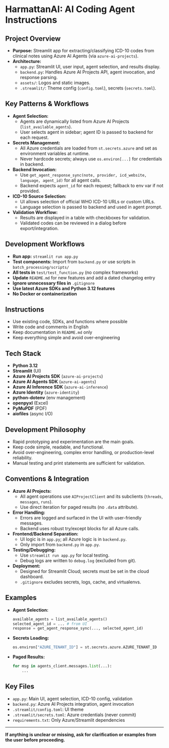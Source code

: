 # HarmattanAI: AI Coding Agent Instructions

## Project Overview
- **Purpose:** Streamlit app for extracting/classifying ICD-10 codes from clinical notes using Azure AI Agents (via `azure-ai-projects`).
- **Architecture:**
  - `app.py`: Streamlit UI, user input, agent selection, and results display.
  - `backend.py`: Handles Azure AI Projects API, agent invocation, and response parsing.
  - `assets/`: Logos and static images.
  - `.streamlit/`: Theme config (`config.toml`), secrets (`secrets.toml`).

## Key Patterns & Workflows
- **Agent Selection:**
  - Agents are dynamically listed from Azure AI Projects (`list_available_agents`).
  - User selects agent in sidebar; agent ID is passed to backend for each request.
- **Secrets Management:**
  - All Azure credentials are loaded from `st.secrets.azure` and set as environment variables at runtime.
  - Never hardcode secrets; always use `os.environ[...]` for credentials in backend.
- **Backend Invocation:**
  - Use `get_agent_response_sync(note, provider, icd_website, language, agent_id)` for all agent calls.
  - Backend expects `agent_id` for each request; fallback to env var if not provided.
- **ICD-10 Source Selection:**
  - UI allows selection of official WHO ICD-10 URLs or custom URLs.
  - Language selection is passed to backend and used in agent prompt.
- **Validation Workflow:**
  - Results are displayed in a table with checkboxes for validation.
  - Validated codes can be reviewed in a dialog before export/integration.

## Development Workflows
- **Run app:** `streamlit run app.py`
- **Test components:** Import from `backend.py` or use scripts in `batch_processing/scripts/`
- **All tests in** `test/test_function.py` (no complex frameworks)
- **Update** `README.md` for new features and add a dated changelog entry
- **Ignore unnecessary files in** `.gitignore`
- **Use latest Azure SDKs and Python 3.12 features**
- **No Docker or containerization**

## Instructions

- Use existing code, SDKs, and functions where possible
- Write code and comments in English
- Keep documentation in `README.md` only
- Keep everything simple and avoid over-engineering

## Tech Stack

- **Python 3.12**
- **Streamlit** (UI)
- **Azure AI Projects SDK** (`azure-ai-projects`)
- **Azure AI Agents SDK** (`azure-ai-agents`)
- **Azure AI Inference SDK** (`azure-ai-inference`)
- **Azure Identity** (`azure-identity`)
- **python-dotenv** (env management)
- **openpyxl** (Excel)
- **PyMuPDF** (PDF)
- **aiofiles** (async I/O)

## Development Philosophy

- Rapid prototyping and experimentation are the main goals.
- Keep code simple, readable, and functional.
- Avoid over-engineering, complex error handling, or production-level reliability.
- Manual testing and print statements are sufficient for validation.

## Conventions & Integration
- **Azure AI Projects:**
  - All agent operations use `AIProjectClient` and its subclients (`threads`, `messages`, `runs`).
  - Use direct iteration for paged results (no `.data` attribute).
- **Error Handling:**
  - Errors are logged and surfaced in the UI with user-friendly messages.
  - Backend uses robust try/except blocks for all Azure calls.
- **Frontend/Backend Separation:**
  - UI logic is in `app.py`; all Azure logic is in `backend.py`.
  - Only import from `backend.py` in `app.py`.
- **Testing/Debugging:**
  - Use `streamlit run app.py` for local testing.
  - Debug logs are written to `debug.log` (excluded from git).
- **Deployment:**
  - Designed for Streamlit Cloud; secrets must be set in the cloud dashboard.
  - `.gitignore` excludes secrets, logs, cache, and virtualenvs.

## Examples
- **Agent Selection:**
  ```python
  available_agents = list_available_agents()
  selected_agent_id = ... # from UI
  response = get_agent_response_sync(..., selected_agent_id)
  ```
- **Secrets Loading:**
  ```python
  os.environ["AZURE_TENANT_ID"] = st.secrets.azure.AZURE_TENANT_ID
  ```
- **Paged Results:**
  ```python
  for msg in agents_client.messages.list(...):
      ...
  ```

## Key Files
- `app.py`: Main UI, agent selection, ICD-10 config, validation
- `backend.py`: Azure AI Projects integration, agent invocation
- `.streamlit/config.toml`: UI theme
- `.streamlit/secrets.toml`: Azure credentials (never commit)
- `requirements.txt`: Only Azure/Streamlit dependencies

---

**If anything is unclear or missing, ask for clarification or examples from the user before proceeding.**
